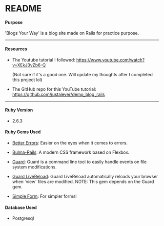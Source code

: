 # README

#### Purpose

'Blogs Your Way' is a blog site made on Rails for practice purpose.

---

#### Resources
- The Youtube tutorial I followed: https://www.youtube.com/watch?v=XEkJ3vZb6-Q

  (Not sure if it's a good one. Will update my thoughts after I completed this project lol)

- The GitHub repo for this YouTube tutorial: https://github.com/justalever/demo_blog_rails

---


#### Ruby Version
- 2.6.3

#### Ruby Gems Used

- [Better Errors](https://rubygems.org/gems/better_errors): Easier on the eyes when it comes to errors.

- [Bulma-Rails](https://rubygems.org/gems/bulma-rails): A modern CSS framework based on Flexbox.

- [Guard](https://github.com/guard/guard): Guard is a command line tool to easily handle events on file system modifications.

- [Guard LiveReload](https://github.com/guard/guard-livereload): Guard LiveReload automatically reloads your browser when 'view' files are modified.
NOTE: This gem depends on the Guard gem. 

- [Simple Form](https://github.com/plataformatec/simple_form): For simpler forms!

#### Database Used
- Postgresql

